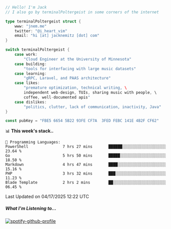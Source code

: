 ```go
// Hello! I'm Jack
// I also go by terminalPoltergeist in some corners of the internet

type terminalPoltergeist struct {
    www: "jnem.me"
    twitter: "@i_heart_vim"
    email: "hi [at] jacknemitz [dot] com"
}

switch terminalPoltergeist {
    case work:
        "Cloud Engineer at the University of Minnesota"
    case building:
        "tools for interfacing with large music datasets"
    case learning:
        "gRPC, Laravel, and PAAS architecture"
    case likes:
        "premature optimization, technical writing, \
        independent web-design, TUIs, sharing music with people, \
        coffee, well-documented apis"
    case dislikes:
        "politics, clutter, lack of communication, inactivity, Java"
}

const pubKey = "FBE5 6654 5B22 93FE CF7A  3FED FEBC 141E 4B2F CF62"
```

<!--START_SECTION:waka-->
📊 **This week's stack..** 

```text
💬 Programming Languages: 
PowerShell               7 hrs 27 mins       ██████░░░░░░░░░░░░░░░░░░░   23.64 % 
Go                       5 hrs 50 mins       █████░░░░░░░░░░░░░░░░░░░░   18.50 % 
Markdown                 4 hrs 47 mins       ████░░░░░░░░░░░░░░░░░░░░░   15.16 % 
PHP                      3 hrs 32 mins       ███░░░░░░░░░░░░░░░░░░░░░░   11.23 % 
Blade Template           2 hrs 2 mins        ██░░░░░░░░░░░░░░░░░░░░░░░   06.45 % 
```


 Last Updated on 04/17/2025 12:22 UTC
<!--END_SECTION:waka-->

##### What I'm Listening to...

[![spotify-github-profile](https://jnem.me/listening-item?maxAge=2592000)](https://jnem.me/listening)
